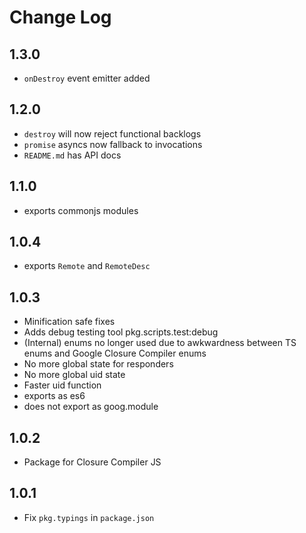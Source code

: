 # Change Log

## 1.3.0

- `onDestroy` event emitter added

## 1.2.0

- `destroy` will now reject functional backlogs
- `promise` asyncs now fallback to invocations
- `README.md` has API docs

## 1.1.0

- exports commonjs modules

## 1.0.4

- exports `Remote` and `RemoteDesc`

## 1.0.3

- Minification safe fixes
- Adds debug testing tool pkg.scripts.test:debug
- (Internal) enums no longer used due to awkwardness between TS enums and Google Closure Compiler enums
- No more global state for responders
- No more global uid state
- Faster uid function
- exports as es6
- does not export as goog.module

## 1.0.2

- Package for Closure Compiler JS

## 1.0.1

- Fix `pkg.typings` in `package.json`
